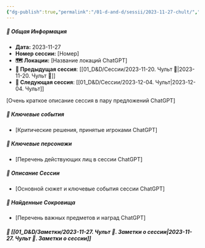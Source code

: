 ```yaml
---
{"dg-publish":true,"permalink":"/01-d-and-d/sessii/2023-11-27-chult/","created":"2024-11-09T09:06:50.025+03:00","updated":"2024-11-09T15:55:49.267+03:00"}
---
```


##### 📅 Общая Информация

- **Дата:** 2023-11-27
- **Номер cессии:** [Номер]
- **🗺️ Локации:** [Название локаций ChatGPT]
- **🔗 Предыдущая сессия**: [[01_D&D/Сессии/2023-11-20. Чульт 🛑\|2023-11-20. Чульт 🛑]]
- **🔗 Следующая сессия**: [[01_D&D/Сессии/2023-12-04. Чульт\|2023-12-04. Чульт]]

[Очень краткое описание сессия в пару предложений ChatGPT]
##### 🔑 **Ключевые события** 
- [Критические решения, принятые игроками ChatGPT]
##### 🧍 **Ключевые персонажи** 
- [Перечень действующих лиц в сессии ChatGPT]
##### 📖 **Описание Сессии** 
- [Основной сюжет и ключевые события сессии ChatGPT]
##### 💎 **Найденные Сокровища** 
- [Перечень важных предметов и наград ChatGPT]
##### 📝 **[[01_D&D/Заметки/2023-11-27. Чульт 🛑. Заметки о сессии\|2023-11-27. Чульт 🛑. Заметки о сессии]]**